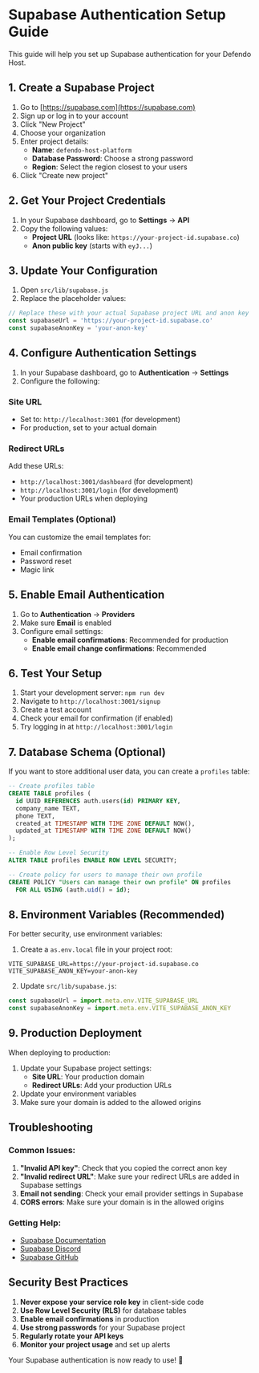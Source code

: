 # Supabase Authentication Setup Guide

This guide will help you set up Supabase authentication for your Defendo Host.

## 1. Create a Supabase Project

1. Go to [https://supabase.com](https://supabase.com)
2. Sign up or log in to your account
3. Click "New Project"
4. Choose your organization
5. Enter project details:
   - **Name**: `defendo-host-platform`
   - **Database Password**: Choose a strong password
   - **Region**: Select the region closest to your users
6. Click "Create new project"

## 2. Get Your Project Credentials

1. In your Supabase dashboard, go to **Settings** → **API**
2. Copy the following values:
   - **Project URL** (looks like: `https://your-project-id.supabase.co`)
   - **Anon public key** (starts with `eyJ...`)

## 3. Update Your Configuration

1. Open `src/lib/supabase.js`
2. Replace the placeholder values:

```javascript
// Replace these with your actual Supabase project URL and anon key
const supabaseUrl = 'https://your-project-id.supabase.co'
const supabaseAnonKey = 'your-anon-key'
```

## 4. Configure Authentication Settings

1. In your Supabase dashboard, go to **Authentication** → **Settings**
2. Configure the following:

### Site URL
- Set to: `http://localhost:3001` (for development)
- For production, set to your actual domain

### Redirect URLs
Add these URLs:
- `http://localhost:3001/dashboard` (for development)
- `http://localhost:3001/login` (for development)
- Your production URLs when deploying

### Email Templates (Optional)
You can customize the email templates for:
- Email confirmation
- Password reset
- Magic link

## 5. Enable Email Authentication

1. Go to **Authentication** → **Providers**
2. Make sure **Email** is enabled
3. Configure email settings:
   - **Enable email confirmations**: Recommended for production
   - **Enable email change confirmations**: Recommended

## 6. Test Your Setup

1. Start your development server: `npm run dev`
2. Navigate to `http://localhost:3001/signup`
3. Create a test account
4. Check your email for confirmation (if enabled)
5. Try logging in at `http://localhost:3001/login`

## 7. Database Schema (Optional)

If you want to store additional user data, you can create a `profiles` table:

```sql
-- Create profiles table
CREATE TABLE profiles (
  id UUID REFERENCES auth.users(id) PRIMARY KEY,
  company_name TEXT,
  phone TEXT,
  created_at TIMESTAMP WITH TIME ZONE DEFAULT NOW(),
  updated_at TIMESTAMP WITH TIME ZONE DEFAULT NOW()
);

-- Enable Row Level Security
ALTER TABLE profiles ENABLE ROW LEVEL SECURITY;

-- Create policy for users to manage their own profile
CREATE POLICY "Users can manage their own profile" ON profiles
  FOR ALL USING (auth.uid() = id);
```

## 8. Environment Variables (Recommended)

For better security, use environment variables:

1. Create a `as.env.local` file in your project root:
```env
VITE_SUPABASE_URL=https://your-project-id.supabase.co
VITE_SUPABASE_ANON_KEY=your-anon-key
```

2. Update `src/lib/supabase.js`:
```javascript
const supabaseUrl = import.meta.env.VITE_SUPABASE_URL
const supabaseAnonKey = import.meta.env.VITE_SUPABASE_ANON_KEY
```

## 9. Production Deployment

When deploying to production:

1. Update your Supabase project settings:
   - **Site URL**: Your production domain
   - **Redirect URLs**: Add your production URLs
2. Update your environment variables
3. Make sure your domain is added to the allowed origins

## Troubleshooting

### Common Issues:

1. **"Invalid API key"**: Check that you copied the correct anon key
2. **"Invalid redirect URL"**: Make sure your redirect URLs are added in Supabase settings
3. **Email not sending**: Check your email provider settings in Supabase
4. **CORS errors**: Make sure your domain is in the allowed origins

### Getting Help:

- [Supabase Documentation](https://supabase.com/docs)
- [Supabase Discord](https://discord.supabase.com)
- [Supabase GitHub](https://github.com/supabase/supabase)

## Security Best Practices

1. **Never expose your service role key** in client-side code
2. **Use Row Level Security (RLS)** for database tables
3. **Enable email confirmations** in production
4. **Use strong passwords** for your Supabase project
5. **Regularly rotate your API keys**
6. **Monitor your project usage** and set up alerts

Your Supabase authentication is now ready to use! 🎉
